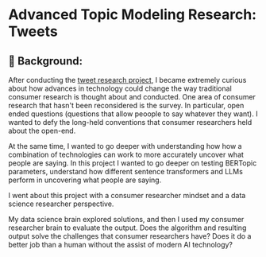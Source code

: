 # Advanced Topic Modeling Research: Tweets

## 📖 Background:
After conducting the [tweet research project](https://github.com/Jenni-Hawk/Advanced_Topic_Modeling_1_Tweets/blob/main/README.md), I became extremely curious about how advances in technology could change the way traditional consumer research is thought about and conducted. One area of consumer research that hasn't been reconsidered is the survey. In particular, open ended questions (questions that allow peoople to say whatever they want). I wanted to defy the long-held conventions that consumer researchers held about the open-end. 

At the same time, I wanted to go deeper with understanding how how a combination of technologies can work to more accurately uncover what people are saying. In this project I wanted to go deeper on testing BERTopic parameters, understand how different sentence transformers and LLMs perform in uncovering what people are saying. 

I went about this project with a consumer researcher mindset and a data science researcher perspective. 

My data science brain explored solutions, and then I used my consumer researcher brain to evaluate the output. Does the algorithm and resulting output solve the challenges that consumer researchers have? Does it do a better job than a human without the assist of modern AI technology?  
